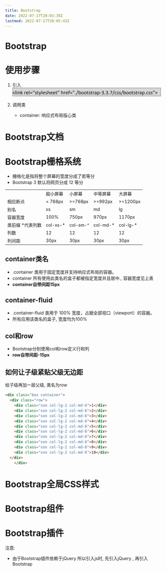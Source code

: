 ```yaml
---
title: Bootstrap
date: 2022-07-17T20:03:39Z
lastmod: 2022-07-17T20:05:43Z
---
```


# Bootstrap

# 使用步骤

1. 引入  
    ​![Snipaste_2022-07-17_20-05-40.png](assets/Snipaste_2022-07-17_20-05-40-20220717200543-im9x36s.png)
2. 调用类

    * container: 响应式布局版心类

# Bootstrap文档

# Bootstrap栅格系统

* 栅格化是指将整个屏幕的宽度分成了若等分
* Bootstrap 3 默认将网页分成 12 等分

||||||
| ------------------| ----------| ----------| ----------| ----------|
||超小屏幕|小屏幕|中等屏幕|大屏幕|
|相应断点|< 768px|>=768px|>=992px|>=1200px|
|别名|xs|sm|md|lg|
|容器宽度|100%|750px|970px|1170px|
|类前缀 *代表列数|col-xs-*|col-sm-^|col-md-*|col-lg-*|
|列数|12|12|12|12|
|列间距|30px|30px|30px|30px|

## container类名

* .container 类用于固定宽度并支持响应式布局的容器。
* container 所有使用此类名的盒子都被指定宽度并且居中., 容器宽度见上表
* **container自带间距15px**

## container-fluid

* .container-fluid 类用于 100% 宽度，占据全部视口（viewport）的容器。
* 所有应用该类名的盒子, 宽度均为100%

## col和row

* Bootstrap分别使用col和row定义行和列
* **row自带间距-15px**

## 如何让子级紧贴父级无边距

给子级再加一层父级, 类名为row

```html
<div class="box container">
  <div class="row">
    <div class="son col-lg-2 col-md-6">1</div>
    <div class="son col-lg-2 col-md-6">2</div>
    <div class="son col-lg-2 col-md-6">3</div>
    <div class="son col-lg-2 col-md-6">4</div>
    <div class="son col-lg-2 col-md-6">5</div>
    <div class="son col-lg-2 col-md-6">6</div>
    <div class="son col-lg-2 col-md-6">7</div>
    <div class="son col-lg-2 col-md-6">8</div>
    <div class="son col-lg-2 col-md-6">9</div>
    <div class="son col-lg-2 col-md-6">10</div>
  </div>
    </div>
```

# Bootstrap全局CSS样式

# Bootstrap组件

# Bootstrap插件

注意:

* 由于Bootstrap插件依赖于jQuery 所以引入js时, 先引入jQuery , 再引入 Bootstrap
